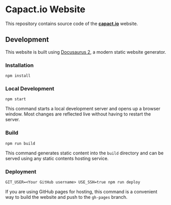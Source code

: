 # Capact.io Website

This repository contains source code of the [**capact.io**](https://capact.io) website.

## Development

This website is built using [Docusaurus 2](https://docusaurus.io/), a modern static website generator.

### Installation

```console
npm install
```

### Local Development

```console
npm start
```

This command starts a local development server and opens up a browser window. Most changes are reflected live without having to restart the server.

### Build

```console
npm run build
```

This command generates static content into the `build` directory and can be served using any static contents hosting service.

### Deployment

```console
GIT_USER=<Your GitHub username> USE_SSH=true npm run deploy
```

If you are using GitHub pages for hosting, this command is a convenient way to build the website and push to the `gh-pages` branch.

